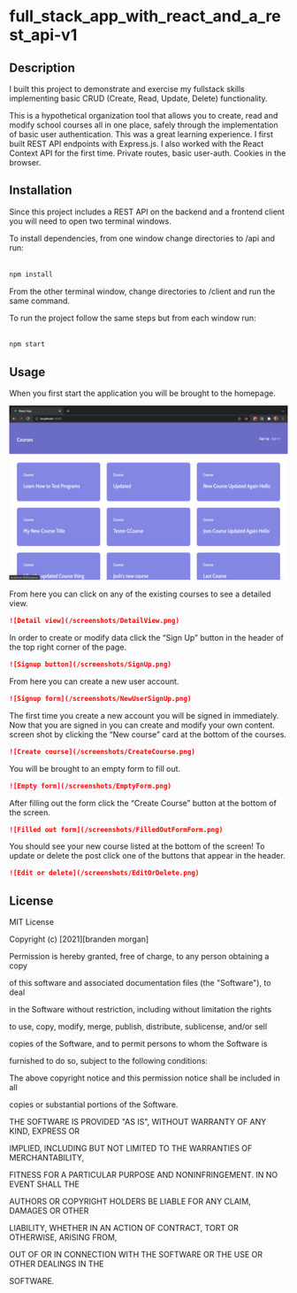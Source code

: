 # full_stack_app_with_react_and_a_rest_api-v1

## Description

I built this project to demonstrate and exercise my fullstack skills implementing basic CRUD (Create, Read, Update, Delete) functionality.

This is a hypothetical organization tool that allows you to create, read and modify school courses all in one place, safely through the implementation of basic user authentication. This was a great learning experience. I first built REST API endpoints with Express.js. I also worked with the React Context API for the first time. Private routes, basic user-auth. Cookies in the browser.

## Installation

Since this project includes a REST API on the backend and a frontend client you will need to open two terminal windows.

To install dependencies, from one window change directories to /api and run:

```bash

npm install

```

From the other terminal window, change directories to /client and run the same command.

To run the project follow the same steps but from each window run:

```bash

npm start

```

## Usage

When you first start the application you will be brought to the homepage.

![User signup](/screenshots/CreateNewUser.png)

From here you can click on any of the existing courses to see a detailed view.

```md
![Detail view](/screenshots/DetailView.png)
```

In order to create or modify data click the “Sign Up” button in the header of the top right corner of the page.

```md
![Signup button](/screenshots/SignUp.png)
```

From here you can create a new user account.

```md
![Signup form](/screenshots/NewUserSignUp.png)
```

The first time you create a new account you will be signed in immediately. Now that you are signed in you can create and modify your own content. screen shot by clicking the “New course” card at the bottom of the courses.

```md
![Create course](/screenshots/CreateCourse.png)
```

You will be brought to an empty form to fill out.

```md
![Empty form](/screenshots/EmptyForm.png)
```

After filling out the form click the “Create Course” button at the bottom of the screen.

```md
![Filled out form](/screenshots/FilledOutFormForm.png)
```

You should see your new course listed at the bottom of the screen! To update or delete the post click one of the buttons that appear in the header.

```md
![Edit or delete](/screenshots/EditOrDelete.png)
```

## License

MIT License

Copyright (c) [2021][branden morgan]

Permission is hereby granted, free of charge, to any person obtaining a copy

of this software and associated documentation files (the "Software"), to deal

in the Software without restriction, including without limitation the rights

to use, copy, modify, merge, publish, distribute, sublicense, and/or sell

copies of the Software, and to permit persons to whom the Software is

furnished to do so, subject to the following conditions:

The above copyright notice and this permission notice shall be included in all

copies or substantial portions of the Software.

THE SOFTWARE IS PROVIDED "AS IS", WITHOUT WARRANTY OF ANY KIND, EXPRESS OR

IMPLIED, INCLUDING BUT NOT LIMITED TO THE WARRANTIES OF MERCHANTABILITY,

FITNESS FOR A PARTICULAR PURPOSE AND NONINFRINGEMENT. IN NO EVENT SHALL THE

AUTHORS OR COPYRIGHT HOLDERS BE LIABLE FOR ANY CLAIM, DAMAGES OR OTHER

LIABILITY, WHETHER IN AN ACTION OF CONTRACT, TORT OR OTHERWISE, ARISING FROM,

OUT OF OR IN CONNECTION WITH THE SOFTWARE OR THE USE OR OTHER DEALINGS IN THE

SOFTWARE.
